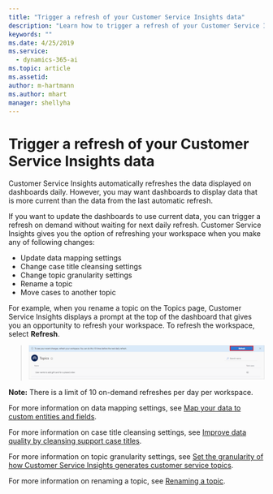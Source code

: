 ```yaml
---
title: "Trigger a refresh of your Customer Service Insights data"
description: "Learn how to trigger a refresh of your Customer Service Insights data."
keywords: ""
ms.date: 4/25/2019
ms.service:
  - dynamics-365-ai
ms.topic: article
ms.assetid: 
author: m-hartmann
ms.author: mhart
manager: shellyha
---
```


# Trigger a refresh of your Customer Service Insights data

Customer Service Insights automatically refreshes the data displayed on dashboards daily. However, you may want dashboards to display data that is more current than the data from the last automatic refresh.

If you want to update the dashboards to use current data, you can trigger a refresh on demand without waiting for next daily refresh. Customer Service Insights gives you the option of refreshing your workspace when you make any of following changes:

* Update data mapping settings
* Change case title cleansing settings
* Change topic granularity settings
* Rename a topic
* Move cases to another topic

For example, when you rename a topic on the Topics page, Customer Service Insights displays a prompt at the top of the dashboard that gives you an opportunity to refresh your workspace. To refresh the workspace, select **Refresh**.

   > ![Refresh workspace](media/refresh-workspace.png)

**Note:**  There is a limit of 10 on-demand refreshes per day per workspace.

For more information on data mapping settings, see [Map your data to custom entities and fields](map-data.md).

For more information on case title cleansing settings, see [Improve data quality by cleansing support case titles](settings.md).

For more information on topic granularity settings, see [Set the granularity of how Customer Service Insights generates customer service topics](granularity.md).

For more information on renaming a topic, see [Renaming a topic](topics-page.md#renaming-a-topic).